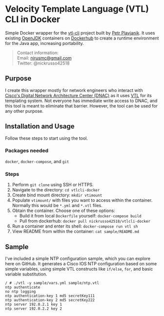 # Velocity Template Language (VTL) CLI in Docker
Simple Docker wrapper for the [vtl-cli](https://github.com/plavjanik/vtl-cli)
project built by [Petr Plavjanik](https://github.com/plavjanik). It uses
existing [OpenJDK](https://openjdk.java.net/) containers on
[Dockerhub](https://hub.docker.com/_/openjdk) to create a runtime environment
for the Java app, increasing portability.

> Contact information:\
> Email:    njrusmc@gmail.com\
> Twitter:  @nickrusso42518

## Purpose
I create this wrapper mostly for network engineers who interact with
[Cisco's Digital Network Architecture Center (DNAC)](
https://www.cisco.com/c/en/us/products/cloud-systems-management/dna-center/index.html)
as it uses [VTL](https://velocity.apache.org/) for its templating system.
Not everyone has immediate write access to DNAC, and this tool is meant to
eliminate that barrier. However, the tool can be used for any other purpose.

## Installation and Usage
Follow these steps to start using the tool.

### Packages needed
`docker`, `docker-compose`, and `git`

### Steps
1. Perform `git clone` using SSH or HTTPS.
2. Navigate to the directory: `cd vtlcli-docker`
3. Create bind mount directory: `mkdir vtimount`
4. Populate `vtimount/` with files you want to access within the container.
   Normally this would be `*.yml` and `*.vtl` files.
5. Obtain the container. Choose one of these options:
   * Build it from local `Dockerfile` yourself: `docker-compose build`
   * Pull from dockerhub: `docker pull nickrusso42518/vtlcli-docker`
6. Run a container and enter its shell: `docker-compose run vtl sh`
7. View README from within the container: `cat sample/README.md`

## Sample
I've included a simple NTP configuration sample, which you can explore
here on GitHub. It generates a Cisco IOS NTP configuration based on some
simple variables, using simple VTL constructs like `if/else`, `for`, and
basic variable substitution.

```
/ # ./vtl -y sample/vars.yml sample/ntp.vtl
ntp authenticate
no ntp logging
ntp authentication-key 1 md5 secretKey111
ntp authentication-key 2 md5 secretKey222
ntp server 192.0.2.1 key 1
ntp server 192.0.2.2 key 2
```

